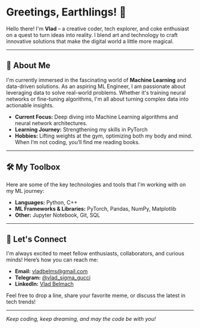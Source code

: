 # Greetings, Earthlings! 👾

Hello there! I'm **Vlad** – a creative coder, tech explorer, and coke enthusiast on a quest to turn ideas into reality. I blend art and technology to craft innovative solutions that make the digital world a little more magical.

---

## 🚀 About Me

I'm currently immersed in the fascinating world of **Machine Learning** and data-driven solutions. As an aspiring ML Engineer, I am passionate about leveraging data to solve real-world problems. Whether it's training neural networks or fine-tuning algorithms, I'm all about turning complex data into actionable insights.

- **Current Focus:** Deep diving into Machine Learning algorithms and neural network architectures.
- **Learning Journey:** Strengthening my skills in PyTorch
- **Hobbies:** Lifting weights at the gym, optimizing both my body and mind. When I’m not coding, you’ll find me reading books.

---

## 🛠️ My Toolbox

Here are some of the key technologies and tools that I'm working with on my ML journey:

- **Languages:** Python, C++
- **ML Frameworks & Libraries:** PyTorch, Pandas, NumPy, Matplotlib
- **Other:** Jupyter Notebook, Git, SQL

---

## 💬 Let's Connect

I'm always excited to meet fellow enthusiasts, collaborators, and curious minds! Here’s how you can reach me:

- **Email:** [vladbelms@gmail.com](mailto:vladbelms@gmail.com)
- **Telegram:** [@vlad_sigma_gucci](https://t.me/vlad_sigma_gucci)
- **LinkedIn:** [Vlad Belmach](https://www.linkedin.com/in/vlad-belmach-62aa7b263/)

Feel free to drop a line, share your favorite meme, or discuss the latest in tech trends!

---

_Keep coding, keep dreaming, and may the code be with you!_
